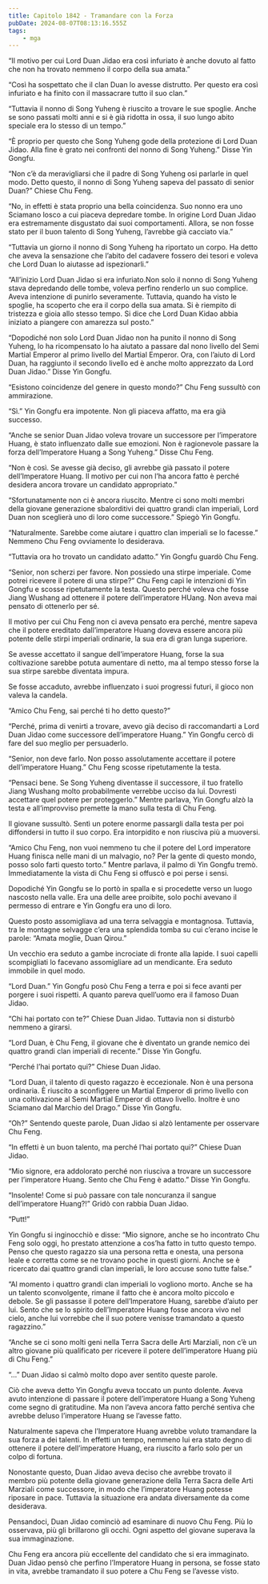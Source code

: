 ```yaml
---
title: Capitolo 1842 - Tramandare con la Forza
pubDate: 2024-08-07T08:13:16.555Z
tags:
    - mga
---
```



“Il motivo per cui Lord Duan Jidao era così infuriato è anche dovuto al fatto che non ha trovato nemmeno il corpo della sua amata.”

“Così ha sospettato che il clan Duan lo avesse distrutto. Per questo era così infuriato e ha finito con il massacrare tutto il suo clan.”

“Tuttavia il nonno di Song Yuheng è riuscito a trovare le sue spoglie. Anche se sono passati molti anni e si è già ridotta in ossa, il suo lungo abito speciale era lo stesso di un tempo.”


“È proprio per questo che Song Yuheng gode della protezione di Lord Duan Jidao. Alla fine è grato nei confronti del nonno di Song Yuheng.” Disse Yin Gongfu.


“Non c’è da meravigliarsi che il padre di Song Yuheng osi parlarle in quel modo. Detto questo, il nonno di Song Yuheng sapeva del passato di senior Duan?” Chiese Chu Feng.


“No, in effetti è stata proprio una bella coincidenza. Suo nonno era uno Sciamano losco a cui piaceva depredare tombe. In origine Lord Duan Jidao era estremamente disgustato dai suoi comportamenti. Allora, se non fosse stato per il buon talento di Song Yuheng, l’avrebbe già cacciato via.”

“Tuttavia un giorno il nonno di Song Yuheng ha riportato un corpo. Ha detto che aveva la sensazione che l’abito del cadavere fossero dei tesori e voleva che Lord Duan lo aiutasse ad ispezionarli.”


“All’inizio Lord Duan Jidao si era infuriato.Non solo il nonno di Song Yuheng stava depredando delle tombe, voleva perfino renderlo un suo complice. Aveva intenzione di punirlo severamente. Tuttavia, quando ha visto le spoglie, ha scoperto che era il corpo della sua amata. Si è riempito di tristezza e gioia allo stesso tempo. Si dice che Lord Duan Kidao abbia iniziato a piangere con amarezza sul posto.”


“Dopodiché non solo Lord Duan Jidao non ha punito il nonno di Song Yuheng, lo ha ricompensato lo ha aiutato a passare dal nono livello del Semi Martial Emperor al primo livello del Martial Emperor. Ora, con l’aiuto di Lord Duan, ha raggiunto il secondo livello ed è anche molto apprezzato da Lord Duan Jidao.” Disse Yin Gongfu.


“Esistono coincidenze del genere in questo mondo?” Chu Feng sussultò con ammirazione.

“Sì.” Yin Gongfu era impotente. Non gli piaceva affatto, ma era già successo.


“Anche se senior Duan Jidao voleva trovare un successore per l’imperatore Huang, è stato influenzato dalle sue emozioni. Non è ragionevole passare la forza dell’Imperatore Huang a Song Yuheng.” Disse Chu Feng.


“Non è così. Se avesse già deciso, gli avrebbe già passato il potere dell’Imperatore Huang. Il motivo per cui non l’ha ancora fatto è perché desidera ancora trovare un candidato appropriato.”

“Sfortunatamente non ci è ancora riuscito. Mentre ci sono molti membri della giovane generazione sbalorditivi dei quattro grandi clan imperiali, Lord Duan non sceglierà uno di loro come successore.” Spiegò Yin Gongfu.


“Naturalmente. Sarebbe come aiutare i quattro clan imperiali se lo facesse.” Nemmeno Chu Feng ovviamente lo desiderava.


“Tuttavia ora ho trovato un candidato adatto.” Yin Gongfu guardò Chu Feng.

“Senior, non scherzi per favore. Non possiedo una stirpe imperiale. Come potrei ricevere il potere di una stirpe?” Chu Feng capì le intenzioni di Yin Gongfu e scosse ripetutamente la testa. Questo perché voleva che fosse Jiang Wushang ad ottenere il potere dell’imperatore HUang. Non aveva mai pensato di ottenerlo per sé.


Il motivo per cui Chu Feng non ci aveva pensato era perché, mentre sapeva che il potere ereditato dall’imperatore Huang doveva essere ancora più potente delle stirpi imperiali ordinarie, la sua era di gran lunga superiore.

Se avesse accettato il sangue dell’imperatore Huang, forse la sua coltivazione sarebbe potuta aumentare di netto, ma al tempo stesso forse la sua stirpe sarebbe diventata impura.


Se fosse accaduto, avrebbe influenzato i suoi progressi futuri, il gioco non valeva la candela.


“Amico Chu Feng, sai perché ti ho detto questo?”


“Perché, prima di venirti a trovare, avevo già deciso di raccomandarti a Lord Duan Jidao come successore dell’imperatore Huang.” Yin Gongfu cercò di fare del suo meglio per persuaderlo.


“Senior, non deve farlo. Non posso assolutamente accettare il potere dell’imperatore Huang.” Chu Feng scosse ripetutamente la testa.

“Pensaci bene. Se Song Yuheng diventasse il successore, il tuo fratello Jiang Wushang molto probabilmente verrebbe ucciso da lui. Dovresti accettare quel potere per proteggerlo.” Mentre parlava, Yin Gongfu alzò la testa e all’improvviso premette la mano sulla testa di Chu Feng.


Il giovane sussultò. Sentì un potere enorme passargli dalla testa per poi diffondersi in tutto il suo corpo. Era intorpidito e non riusciva più a muoversi.


“Amico Chu Feng, non vuoi nemmeno tu che il potere del Lord imperatore Huang finisca nelle mani di un malvagio, no? Per la gente di questo mondo, posso solo farti questo torto.” Mentre parlava, il palmo di Yin Gongfu tremò. Immediatamente la vista di Chu Feng si offuscò e poi perse i sensi.

Dopodiché Yin Gongfu se lo portò in spalla e si procedette verso un luogo nascosto nella valle. Era una delle aree proibite, solo pochi avevano il permesso di entrare e Yin Gongfu era uno di loro.


Questo posto assomigliava ad una terra selvaggia e montagnosa. Tuttavia, tra le montagne selvagge c’era una splendida tomba su cui c’erano incise le parole: “Amata moglie, Duan Qirou.”


Un vecchio era seduto a gambe incrociate di fronte alla lapide. I suoi capelli scompigliati lo facevano assomigliare ad un mendicante. Era seduto immobile in quel modo.


“Lord Duan.” Yin Gongfu posò Chu Feng a terra e poi si fece avanti per porgere i suoi rispetti. A quanto pareva quell’uomo era il famoso Duan Jidao.


“Chi hai portato con te?” Chiese Duan Jidao. Tuttavia non si disturbò nemmeno a girarsi.

“Lord Duan, è Chu Feng, il giovane che è diventato un grande nemico dei quattro grandi clan imperiali di recente.” Disse Yin Gongfu.


“Perché l’hai portato qui?” Chiese Duan Jidao.


“Lord Duan, il talento di questo ragazzo è eccezionale. Non è una persona ordinaria. È riuscito a sconfiggere un Martial Emperor di primo livello con una coltivazione al Semi Martial Emperor di ottavo livello. Inoltre è uno Sciamano dal Marchio del Drago.” Disse Yin Gongfu.


“Oh?” Sentendo queste parole, Duan Jidao si alzò lentamente per osservare Chu Feng.


“In effetti è un buon talento, ma perché l’hai portato qui?” Chiese Duan Jidao.

“Mio signore, era addolorato perché non riusciva a trovare un successore per l’imperatore Huang. Sento che Chu Feng è adatto.” Disse Yin Gongfu.


“Insolente! Come si può passare con tale noncuranza il sangue dell’imperatore Huang?!” Gridò con rabbia Duan Jidao.


“Putt!”


Yin Gongfu si inginocchiò e disse: “Mio signore, anche se ho incontrato Chu Feng solo oggi, ho prestato attenzione a cos’ha fatto in tutto questo tempo. Penso che questo ragazzo sia una persona retta e onesta, una persona leale e corretta come se ne trovano poche in questi giorni. Anche se è ricercato dai quattro grandi clan imperiali, le loro accuse sono tutte false.”

“Al momento i quattro grandi clan imperiali lo vogliono morto. Anche se ha un talento sconvolgente, rimane il fatto che è ancora molto piccolo e debole. Se gli passasse il potere dell’Imperatore Huang, sarebbe d’aiuto per lui. Sento che se lo spirito dell’Imperatore Huang fosse ancora vivo nel cielo, anche lui vorrebbe che il suo potere venisse tramandato a questo ragazzino.”

“Anche se ci sono molti geni nella Terra Sacra delle Arti Marziali, non c’è un altro giovane più qualificato per ricevere il potere dell’imperatore Huang più di Chu Feng.”


“...” Duan Jidao si calmò molto dopo aver sentito queste parole.


Ciò che aveva detto Yin Gongfu aveva toccato un punto dolente. Aveva avuto intenzione di passare il potere dell’imperatore Huang a Song Yuheng come segno di gratitudine. Ma non l’aveva ancora fatto perché sentiva che avrebbe deluso l’imperatore Huang se l’avesse fatto.


Naturalmente sapeva che l’Imperatore Huang avrebbe voluto tramandare la sua forza a dei talenti. In effetti un tempo, nemmeno lui era stato degno di ottenere il potere dell’imperatore Huang, era riuscito a farlo solo per un colpo di fortuna.


Nonostante questo, Duan Jidao aveva deciso che avrebbe trovato il membro più potente della giovane generazione della Terra Sacra delle Arti Marziali come successore, in modo che l’imperatore Huang potesse riposare in pace. Tuttavia la situazione era andata diversamente da come desiderava.


Pensandoci, Duan Jidao cominciò ad esaminare di nuovo Chu Feng. Più lo osservava, più gli brillarono gli occhi. Ogni aspetto del giovane superava la sua immaginazione.


Chu Feng era ancora più eccellente del candidato che si era immaginato. Duan Jidao pensò che perfino l’Imperatore Huang in persona, se fosse stato in vita, avrebbe tramandato il suo potere a Chu Feng se l’avesse visto.





